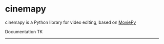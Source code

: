 # cinemapy

cinemapy is a Python library for video editing, based on [MoviePy](https://github.com/Zulko/MoviePy)

Documentation TK

---
